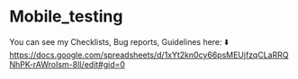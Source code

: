 # Mobile_testing
You can see my Checklists, Bug reports, Guidelines here: ⬇️
https://docs.google.com/spreadsheets/d/1xYt2kn0cy66psMEUjfzqCLaRRQNhPK-rAWroIsm-8lI/edit#gid=0
